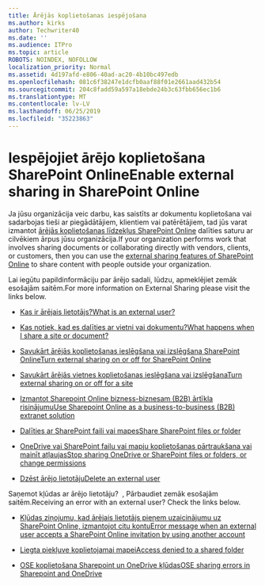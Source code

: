 ```yaml
---
title: Ārējās koplietošanas iespējošana
ms.author: kirks
author: Techwriter40
ms.date: ''
ms.audience: ITPro
ms.topic: article
ROBOTS: NOINDEX, NOFOLLOW
localization_priority: Normal
ms.assetid: 4d197afd-e806-40ad-ac20-4b10bc497edb
ms.openlocfilehash: 081c6f38247e1dcfb0aaf88f01e2661aad432b54
ms.sourcegitcommit: 204c8fadd59a597a18ebde24b3c63fbb656ec1b6
ms.translationtype: MT
ms.contentlocale: lv-LV
ms.lasthandoff: 06/25/2019
ms.locfileid: "35223863"
---
```

# <a name="enable-external-sharing-in-sharepoint-online"></a><span data-ttu-id="39ee8-102">Iespējojiet ārējo koplietošana SharePoint Online</span><span class="sxs-lookup"><span data-stu-id="39ee8-102">Enable external sharing in SharePoint Online</span></span>

<span data-ttu-id="39ee8-103">Ja jūsu organizācija veic darbu, kas saistīts ar dokumentu koplietošana vai sadarbojas tieši ar piegādātājiem, klientiem vai patērētājiem, tad jūs varat izmantot [ārējās koplietošanas līdzekļus SharePoint Online](https://docs.microsoft.com/sharepoint/external-sharing-overview) dalīties saturu ar cilvēkiem ārpus jūsu organizācija.</span><span class="sxs-lookup"><span data-stu-id="39ee8-103">If your organization performs work that involves sharing documents or collaborating directly with vendors, clients, or customers, then you can use the [external sharing features of SharePoint Online](https://docs.microsoft.com/sharepoint/external-sharing-overview) to share content with people outside your organization.</span></span>

<span data-ttu-id="39ee8-104">Lai iegūtu papildinformāciju par ārējo sadali, lūdzu, apmeklējiet zemāk esošajām saitēm.</span><span class="sxs-lookup"><span data-stu-id="39ee8-104">For more information on External Sharing please visit the links below.</span></span>

- [<span data-ttu-id="39ee8-105">Kas ir ārējais lietotājs?</span><span class="sxs-lookup"><span data-stu-id="39ee8-105">What is an external user?</span></span>](https://docs.microsoft.com/sharepoint/external-sharing-overview#what-is-an-external-user)

- [<span data-ttu-id="39ee8-106">Kas notiek, kad es dalīties ar vietni vai dokumentu?</span><span class="sxs-lookup"><span data-stu-id="39ee8-106">What happens when I share a site or document?</span></span>](https://docs.microsoft.com/sharepoint/external-sharing-overview#what-happens-when-i-share-a-site-or-document)


- [<span data-ttu-id="39ee8-107">Savukārt ārējās koplietošanas ieslēgšana vai izslēgšana SharePoint Online</span><span class="sxs-lookup"><span data-stu-id="39ee8-107">Turn external sharing on or off for SharePoint Online</span></span>](https://docs.microsoft.com/sharepoint/turn-external-sharing-on-or-off)

- [<span data-ttu-id="39ee8-108">Savukārt ārējās vietnes koplietošanas ieslēgšana vai izslēgšana</span><span class="sxs-lookup"><span data-stu-id="39ee8-108">Turn external sharing on or off for a site</span></span>](https://docs.microsoft.com/sharepoint/change-external-sharing-site)

- [<span data-ttu-id="39ee8-109">Izmantot Sharepoint Online bizness-biznesam (B2B) ārtīkla risinājumu</span><span class="sxs-lookup"><span data-stu-id="39ee8-109">Use Sharepoint Online as a business-to-business (B2B) extranet solution</span></span>](https://docs.microsoft.com/sharepoint/create-b2b-extranet)

- [<span data-ttu-id="39ee8-110">Dalīties ar SharePoint faili vai mapes</span><span class="sxs-lookup"><span data-stu-id="39ee8-110">Share SharePoint files or folder</span></span>](https://support.office.com/article/share-sharepoint-files-or-folders-1fe37332-0f9a-4719-970e-d2578da4941c)

- [<span data-ttu-id="39ee8-111">OneDrive vai SharePoint failu vai mapju koplietošanas pārtraukšana vai mainīt atļaujas</span><span class="sxs-lookup"><span data-stu-id="39ee8-111">Stop sharing OneDrive or SharePoint files or folders, or change permissions</span></span>](https://support.office.com/article/stop-sharing-onedrive-or-sharepoint-files-or-folders-or-change-permissions-0a36470f-d7fe-40a0-bd74-0ac6c1e13323?ui=en-US&amp;rs=en-US&amp;ad=US)

- [<span data-ttu-id="39ee8-112">Dzēst ārējo lietotāju</span><span class="sxs-lookup"><span data-stu-id="39ee8-112">Delete an external user</span></span>](https://docs.microsoft.com/sharepoint/remove-users#delete-a-guest-from-the-microsoft-365-admin-center)

<span data-ttu-id="39ee8-113">Saņemot kļūdas ar ārējo lietotāju? &nbsp;, Pārbaudiet zemāk esošajām saitēm.</span><span class="sxs-lookup"><span data-stu-id="39ee8-113">Receiving an error with an external user?&nbsp;Check the links below.</span></span>

- [<span data-ttu-id="39ee8-114">Kļūdas ziņojumu, kad ārējais lietotājs pieņem uzaicinājumu uz SharePoint Online, izmantojot citu kontu</span><span class="sxs-lookup"><span data-stu-id="39ee8-114">Error message when an external user accepts a SharePoint Online invitation by using another account</span></span>](https://support.office.com/article/Error-message-when-an-external-user-accepts-a-SharePoint-Online-invitation-by-using-another-account-f0d34413-ea7c-42c7-a485-c4e5d421e5f0- )

- [<span data-ttu-id="39ee8-115">Liegta piekļuve koplietojamai mapei</span><span class="sxs-lookup"><span data-stu-id="39ee8-115">Access denied to a shared folder</span></span>](https://support.office.com/client/d678b57a-53ad-4414-9423-d8726a0c532f)

- [<span data-ttu-id="39ee8-116">OSE koplietošana Sharepoint un OneDrive kļūdas</span><span class="sxs-lookup"><span data-stu-id="39ee8-116">OSE sharing errors in Sharepoint and OneDrive</span></span>](https://docs.microsoft.com/sharepoint/sharepoint-onedrive-error-message)

